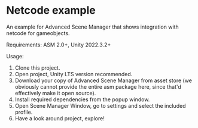 # Netcode example

An example for Advanced Scene Manager that shows integration with netcode for gameobjects.

Requirements:
ASM 2.0+, Unity 2022.3.2+

Usage:
1. Clone this project.
2. Open project, Unity LTS version recommended.
3. Download your copy of Advanced Scene Manager from asset store (we obviously cannot provide the entire asm package here, since that'd effectively make it open source).
4. Install required dependencies from the popup window.
5. Open Scene Manager Window, go to settings and select the included profile.
6. Have a look around project, explore!
